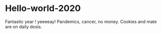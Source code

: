 # Hello-world-2020
Fantastic year !  yeeeeay!
Pandemics,  cancer, no money. Cookies and mate are on daily dosis.
